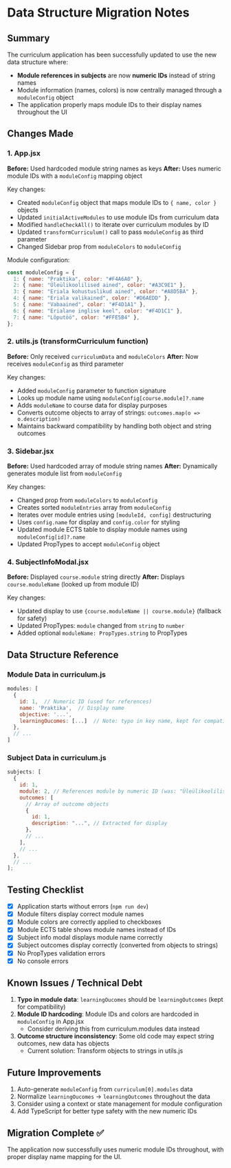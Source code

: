 # Data Structure Migration Notes

## Summary

The curriculum application has been successfully updated to use the new data structure where:

- **Module references in subjects** are now **numeric IDs** instead of string names
- Module information (names, colors) is now centrally managed through a `moduleConfig` object
- The application properly maps module IDs to their display names throughout the UI

## Changes Made

### 1. App.jsx

**Before:** Used hardcoded module string names as keys
**After:** Uses numeric module IDs with a `moduleConfig` mapping object

Key changes:

- Created `moduleConfig` object that maps module IDs to `{ name, color }` objects
- Updated `initialActiveModules` to use module IDs from curriculum data
- Modified `handleCheckAll()` to iterate over curriculum modules by ID
- Updated `transformCurriculum()` call to pass `moduleConfig` as third parameter
- Changed Sidebar prop from `moduleColors` to `moduleConfig`

Module configuration:

```javascript
const moduleConfig = {
  1: { name: "Praktika", color: "#F4A6A0" },
  2: { name: "Üleülikoolilised ained", color: "#A3C9E1" },
  3: { name: "Eriala kohustuslikud ained", color: "#A8D5BA" },
  4: { name: "Eriala valikained", color: "#D6AEDD" },
  5: { name: "Vabaained", color: "#F4D1A1" },
  6: { name: "Erialane inglise keel", color: "#F4D1C1" },
  7: { name: "Lõputöö", color: "#FFE5B4" },
};
```

### 2. utils.js (transformCurriculum function)

**Before:** Only received `curriculumData` and `moduleColors`
**After:** Now receives `moduleConfig` as third parameter

Key changes:

- Added `moduleConfig` parameter to function signature
- Looks up module name using `moduleConfig[course.module]?.name`
- Adds `moduleName` to course data for display purposes
- Converts outcome objects to array of strings: `outcomes.map(o => o.description)`
- Maintains backward compatibility by handling both object and string outcomes

### 3. Sidebar.jsx

**Before:** Used hardcoded array of module string names
**After:** Dynamically generates module list from `moduleConfig`

Key changes:

- Changed prop from `moduleColors` to `moduleConfig`
- Creates sorted `moduleEntries` array from `moduleConfig`
- Iterates over module entries using `[moduleId, config]` destructuring
- Uses `config.name` for display and `config.color` for styling
- Updated module ECTS table to display module names using `moduleConfig[id]?.name`
- Updated PropTypes to accept `moduleConfig` object

### 4. SubjectInfoModal.jsx

**Before:** Displayed `course.module` string directly
**After:** Displays `course.moduleName` (looked up from module ID)

Key changes:

- Updated display to use `{course.moduleName || course.module}` (fallback for safety)
- Updated PropTypes: `module` changed from `string` to `number`
- Added optional `moduleName: PropTypes.string` to PropTypes

## Data Structure Reference

### Module Data in curriculum.js

```javascript
modules: [
  {
    id: 1,  // Numeric ID (used for references)
    name: 'Praktika',  // Display name
    objective: '...',
    learningOucomes: [...]  // Note: typo in key name, kept for compatibility
  },
  // ...
]
```

### Subject Data in curriculum.js

```javascript
subjects: [
  {
    id: 1,
    module: 2, // References module by numeric ID (was: "Üleülikoolilised ained")
    outcomes: [
      // Array of outcome objects
      {
        id: 1,
        description: "...", // Extracted for display
      },
      // ...
    ],
    // ...
  },
  // ...
];
```

## Testing Checklist

- [x] Application starts without errors (`npm run dev`)
- [x] Module filters display correct module names
- [x] Module colors are correctly applied to checkboxes
- [x] Module ECTS table shows module names instead of IDs
- [x] Subject info modal displays module name correctly
- [x] Subject outcomes display correctly (converted from objects to strings)
- [x] No PropTypes validation errors
- [x] No console errors

## Known Issues / Technical Debt

1. **Typo in module data**: `learningOucomes` should be `learningOutcomes` (kept for compatibility)
2. **Module ID hardcoding**: Module IDs and colors are hardcoded in `moduleConfig` in App.jsx
   - Consider deriving this from curriculum.modules data instead
3. **Outcome structure inconsistency**: Some old code may expect string outcomes, new data has objects
   - Current solution: Transform objects to strings in utils.js

## Future Improvements

1. Auto-generate `moduleConfig` from `curriculum[0].modules` data
2. Normalize `learningOucomes` → `learningOutcomes` throughout the data
3. Consider using a context or state management for module configuration
4. Add TypeScript for better type safety with the new numeric IDs

## Migration Complete ✅

The application now successfully uses numeric module IDs throughout, with proper display name mapping for the UI.
